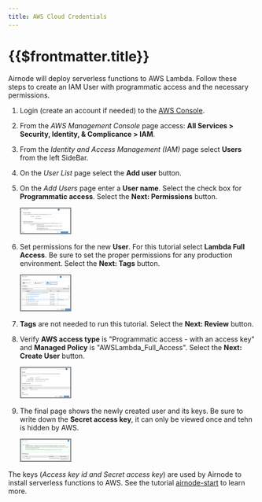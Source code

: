 ```yaml
---
title: AWS Cloud Credentials
---
```


# {{$frontmatter.title}}

Airnode will deploy serverless functions to AWS Lambda. Follow these steps to create an IAM User with programmatic access and the necessary permissions.

1. Login (create an account if needed) to the [AWS Console](https://console.aws.amazon.com/).

1. From the *AWS Management Console* page access: **All Services > Security, Identity, & Complicance > IAM**.

1. From the *Identity and Access Management (IAM)* page select **Users** from the left SideBar.

1. On the *User List* page select the **Add user** button.

1. On the *Add Users* page enter a **User name**. Select the check box for **Programmatic access**. Select the **Next: Permissions** button.

    <img style="border:solid gray 2px" src="./images-aws/aws-user.png" alt="drawing" width="100"/>

1. Set permissions for the new **User**. For this tutorial select **Lambda Full Access**. Be sure to set the proper permissions for any production environment. Select the **Next: Tags** button.

    <img style="border:solid gray 2px" src="./images-aws/aws-set-permissions.png" alt="drawing" width="100"/>

1. **Tags** are not needed to run this tutorial. Select the **Next: Review** button.

1. Verify **AWS access type** is "Programmatic access - with an access key" and **Managed Policy** is "AWSLambda_Full_Access". Select the **Next: Create User** button.
    
    <img style="border:solid gray 2px" src="./images-aws/aws-verify.png" alt="drawing" width="100"/>

1. The final page shows the newly created user and its keys. Be sure to write down the **Secret access key**, it can only be viewed once and tehn is hidden by AWS.

    <img style="border:solid gray 2px" src="./images-aws/aws-keys.png" alt="drawing" width="100"/>

The keys (*Access key id and Secret access key*) are used by Airnode to install serverless functions to AWS. See the tutorial [airnode-start](../tutorials/airnode-starter.html) to learn more.
